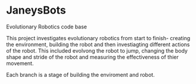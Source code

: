 # JaneysBots
Evolutionary Robotics code base

This project investigates evolutionary robotics from start to finish- creating the environment, building the robot and then investiagting different actions of the robot. 
This included evolvong the robot to jump, changing the body shape and stride of the robot and measuring the effectiveness of thier movement.   

Each branch is a stage of building the enviroment and robot.
